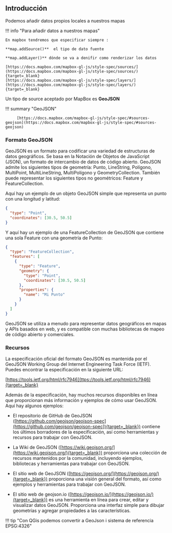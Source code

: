 ## Introducción

Podemos añadir datos propios locales a nuestros mapas

!!! info "Para añadir datos a nuestros mapas"

    En mapbox tendremos que especificar siempre :

    **map.addSource()**  el tipo de dato fuente

    **map.addLayer()** dónde se va a denifir como renderizar los datos
    
    [https://docs.mapbox.com/mapbox-gl-js/style-spec/sources/](https://docs.mapbox.com/mapbox-gl-js/style-spec/sources/){target=_blank}
    [https://docs.mapbox.com/mapbox-gl-js/style-spec/layers/](https://docs.mapbox.com/mapbox-gl-js/style-spec/layers/){target=_blank}


 Un tipo de source aceptado por MapBox es **GeoJSON**

!!! summary "GeoJSON"

         [https://docs.mapbox.com/mapbox-gl-js/style-spec/#sources-geojson](https://docs.mapbox.com/mapbox-gl-js/style-spec/#sources-geojson)



### Formato GeoJSON

GeoJSON es un formato para codificar una variedad de estructuras de datos geográficos. Se basa en la Notación de Objetos de JavaScript (JSON), un formato de intercambio de datos de código abierto. GeoJSON admite los siguientes tipos de geometría: Punto, LineString, Polígono, MultiPoint, MultiLineString, MultiPolígono y GeometryCollection. También puede representar los siguientes tipos no geométricos: Feature y FeatureCollection.

Aquí hay un ejemplo de un objeto GeoJSON simple que representa un punto con una longitud y latitud:

```JSON
{
  "type": "Point",
  "coordinates": [30.5, 50.5]
}
```
Y aquí hay un ejemplo de una FeatureCollection de GeoJSON que contiene una sola Feature con una geometría de Punto:

```JSON
{
  "type": "FeatureCollection",
  "features": [
    {
      "type": "Feature",
      "geometry": {
        "type": "Point",
        "coordinates": [30.5, 50.5]
      },
      "properties": {
        "name": "Mi Punto"
      }
    }
  ]
}
```
GeoJSON se utiliza a menudo para representar datos geográficos en mapas y APIs basados en web, y es compatible con muchas bibliotecas de mapeo de código abierto y comerciales.


### Recursos

La especificación oficial del formato GeoJSON es mantenida por el GeoJSON Working Group del Internet Engineering Task Force (IETF). Puedes encontrar la especificación en la siguiente URL:

[https://tools.ietf.org/html/rfc7946](ttps://tools.ietf.org/html/rfc7946){target=_blank}

Además de la especificación, hay muchos recursos disponibles en línea que proporcionan más información y ejemplos de cómo usar GeoJSON. Aquí hay algunos ejemplos:

* El repositorio de GitHub de GeoJSON ([https://github.com/geojson/geojson-spec](https://github.com/geojson/geojson-spec]){target=_blank}) contiene los últimos borradores de la especificación, así como herramientas y recursos para trabajar con GeoJSON.

* La Wiki de GeoJSON ([https://wiki.geojson.org/](https://wiki.geojson.org/){target=_blank}) proporciona una colección de recursos mantenidos por la comunidad, incluyendo ejemplos, bibliotecas y herramientas para trabajar con GeoJSON.

* El sitio web de GeoJSON ([https://geojson.org/](https://geojson.org/){target=_blank}) proporciona una visión general del formato, así como ejemplos y herramientas para trabajar con GeoJSON.

 * El sitio web de geojson.io ([https://geojson.io/](https://geojson.io/){target=_blank}) es una herramienta en línea para crear, editar y visualizar datos GeoJSON. Proporciona una interfaz simple para dibujar geometrías y agregar propiedades a las características.


!!! tip "Con QGis podemos convertir a GeoJson i sistema de referencia EPSG:4326"